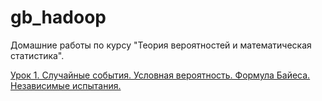 # gb_hadoop

Домашние работы по курсу "Теория вероятностей и математическая статистика".

[Урок 1. Случайные события. Условная вероятность. Формула Байеса. Независимые испытания.](/lesson_1.ipynb)
